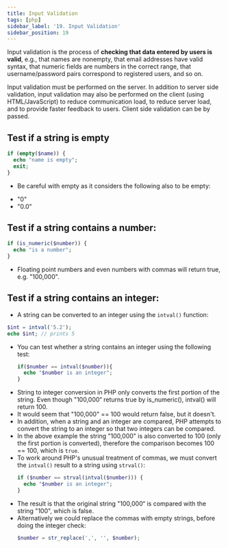 ```yaml
---
title: Input Validation
tags: [php]
sidebar_label: '19. Input Validation'
sidebar_position: 19
---
```


Input validation is the process of **checking that data entered by users is valid**, e.g., that names are nonempty, that email addresses have valid syntax, that numeric fields are numbers in the correct range, that username/password pairs correspond to registered users, and so on.

Input validation must be performed on the server. In addition to server side validation, input validation may also be performed on the client (using HTML/JavaScript) to reduce communication load, to reduce server load, and to provide faster feedback to users. Client side validation can be by passed.

## Test if a string is empty

```php
if (empty($name)) {
  echo "name is empty";
  exit;
}
```

- Be careful with empty as it considers the following also to be empty:

* "0"
* "0.0"

## Test if a string contains a number:

```php
if (is_numeric($number)) {
  echo "is a number";
}
```

- Floating point numbers and even numbers with commas will return true, e.g. "100,000".

## Test if a string contains an integer:

- A string can be converted to an integer using the `intval()` function:

```php
$int = intval('5.2');
echo $int; // prints 5
```

- You can test whether a string contains an integer using the following test:
  ```php
  if($number == intval($number)){
    echo "$number is an integer";
  }
  ```
- String to integer conversion in PHP only converts the first portion of the string. Even though "100,000“ returns true by is_numeric(), intval() will return 100.
- It would seem that "100,000" == 100 would return false, but it doesn't.
- In addition, when a string and an integer are compared, PHP attempts to convert the string to an integer so that two integers can be compared.
- In the above example the string "100,000" is also converted to 100 (only the first portion is converted), therefore the comparison becomes 100 == 100, which is `true`.
- To work around PHP's unusual treatment of commas, we must convert the `intval()` result to a string using `strval()`:
  ```php
  if ($number == strval(intval($number))) {
    echo "$number is an integer";
  }
  ```
- The result is that the original string "100,000“ is compared with the string "100", which is false.
- Alternatively we could replace the commas with empty strings, before doing the integer check:
  ```php
  $number = str_replace(',', '', $number);
  ```
